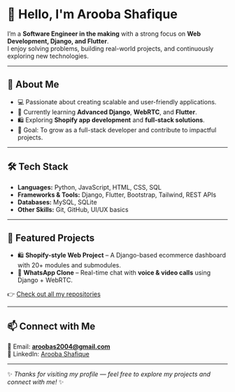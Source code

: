 # 👋 Hello, I'm Arooba Shafique

I’m a **Software Engineer in the making** with a strong focus on **Web Development, Django, and Flutter**.  
I enjoy solving problems, building real-world projects, and continuously exploring new technologies.  

---

## 🚀 About Me
- 💻 Passionate about creating scalable and user-friendly applications.  
- 🌱 Currently learning **Advanced Django**, **WebRTC**, and **Flutter**.  
- 🛍️ Exploring **Shopify app development** and **full-stack solutions**.  
- 🎯 Goal: To grow as a full-stack developer and contribute to impactful projects.  

---

## 🛠️ Tech Stack
- **Languages:** Python, JavaScript, HTML, CSS, SQL  
- **Frameworks & Tools:** Django, Flutter, Bootstrap, Tailwind, REST APIs  
- **Databases:** MySQL, SQLite  
- **Other Skills:** Git, GitHub, UI/UX basics 

---

## 📌 Featured Projects
- 🛍️ **Shopify-style Web Project** – A Django-based ecommerce dashboard with 20+ modules and submodules.  
- 💬 **WhatsApp Clone** – Real-time chat with **voice & video calls** using Django + WebRTC.  

👉 [Check out all my repositories](https://github.com/arooba-shafique?tab=repositories)

---

## 📫 Connect with Me
📧 Email: **aroobas2004@gmail.com**  
💼 LinkedIn: [Arooba Shafique](https://www.linkedin.com/in/arooba-shafique/)  

---

✨ *Thanks for visiting my profile — feel free to explore my projects and connect with me!* ✨

